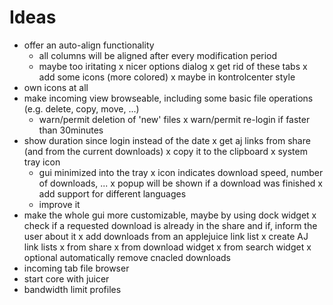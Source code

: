 Ideas
=====

- offer an auto-align functionality
  - all columns will be aligned after every modification period
  - maybe too iritating
  x nicer options dialog
  x get rid of these tabs
  x add some icons (more colored)
  x maybe in kontrolcenter style
- own icons at all
- make incoming view browseable, including some basic file operations (e.g. delete, copy, move, ...)
  - warn/permit deletion of 'new' files
  x warn/permit re-login if faster than 30minutes
- show duration since login instead of the date
  x get aj links from share (and from the current downloads)
  x copy it to the clipboard
  x system tray icon
  - gui minimized into the tray
  x icon indicates download speed, number of downloads, ...
  x popup will be shown if a download was finished
  x add support for different languages
  - improve it
- make the whole gui more customizable, maybe by using dock widget
  x check if a requested download is already in the share and if, inform the user about it
  x add downloads from an applejuice link list
  x create AJ link lists
  x from share
  x from download widget
  x from search widget
  x optional automatically remove cnacled downloads
- incoming tab file browser
- start core with juicer
- bandwidth limit profiles
